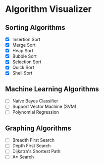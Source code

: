 # Algorithm Visualizer

## Sorting Algorithms

- [x] Insertion Sort
- [x] Merge Sort
- [x] Heap Sort
- [x] Bubble Sort
- [x] Selection Sort
- [x] Quick Sort
- [x] Shell Sort

## Machine Learning Algorithms

- [ ] Naive Bayes Classifier
- [ ] Support Vector Machine (SVM)
- [ ] Polynomial Regression

## Graphing Algorithms

- [ ] Breadth First Search
- [ ] Depth First Search
- [ ] Dijkstra's  Shortest Path
- [ ] A* Search
